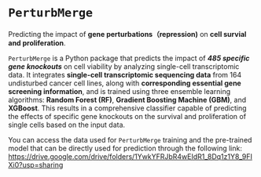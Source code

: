 # `PerturbMerge`
Predicting the impact of **gene perturbations（repression)** on **cell survial and proliferation**.

`PerturbMerge` is a Python package that predicts the impact of ***485 specific gene knockouts*** on cell viability by analyzing single-cell transcriptomic data. It integrates **single-cell transcriptomic sequencing data** from 164 undisturbed cancer cell lines, along with **corresponding essential gene screening information**, and is trained using three ensemble learning algorithms: **Random Forest (RF)**, **Gradient Boosting Machine (GBM)**, and **XGBoost**. This results in a comprehensive classifier capable of predicting the effects of specific gene knockouts on the survival and proliferation of single cells based on the input data.

You can access the data used for `PerturbMerge` training and the pre-trained model that can be directly used for prediction through the following link: https://drive.google.com/drive/folders/1YwkYFRJbR4wEIdR1_8Dq1z1Y8_9FIXi0?usp=sharing
